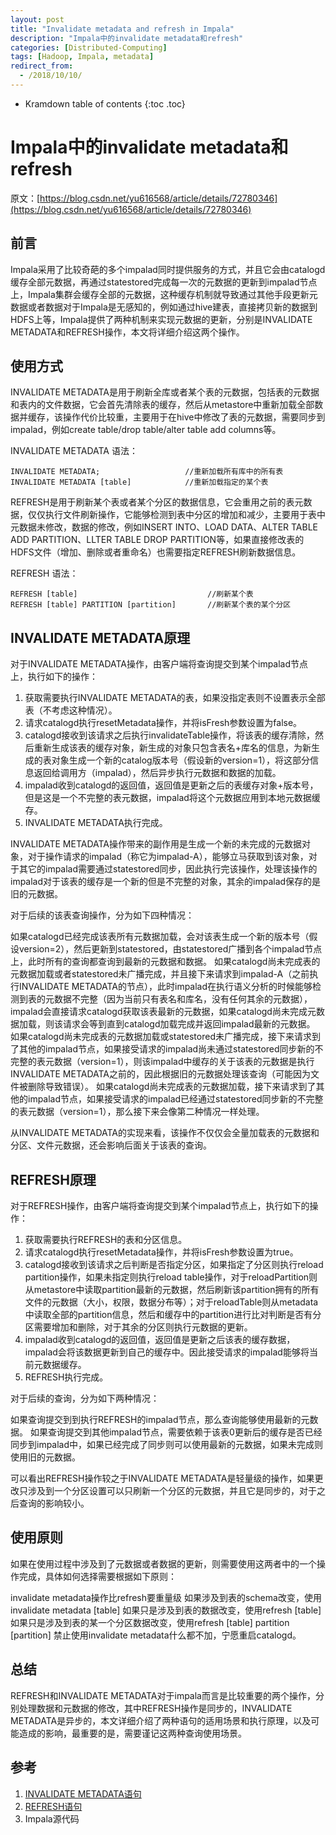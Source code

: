 ```yaml
---
layout: post
title: "Invalidate metadata and refresh in Impala"
description: "Impala中的invalidate metadata和refresh"
categories: [Distributed-Computing]
tags: [Hadoop, Impala, metadata]
redirect_from:
  - /2018/10/10/
---
```


* Kramdown table of contents
{:toc .toc}

# Impala中的invalidate metadata和refresh

原文：[https://blog.csdn.net/yu616568/article/details/72780346](https://blog.csdn.net/yu616568/article/details/72780346)

## 前言

Impala采用了比较奇葩的多个impalad同时提供服务的方式，并且它会由catalogd缓存全部元数据，再通过statestored完成每一次的元数据的更新到impalad节点上，Impala集群会缓存全部的元数据，这种缓存机制就导致通过其他手段更新元数据或者数据对于Impala是无感知的，例如通过hive建表，直接拷贝新的数据到HDFS上等，Impala提供了两种机制来实现元数据的更新，分别是INVALIDATE METADATA和REFRESH操作，本文将详细介绍这两个操作。


## 使用方式

INVALIDATE METADATA是用于刷新全库或者某个表的元数据，包括表的元数据和表内的文件数据，它会首先清除表的缓存，然后从metastore中重新加载全部数据并缓存，该操作代价比较重，主要用于在hive中修改了表的元数据，需要同步到impalad，例如create table/drop table/alter table add columns等。

INVALIDATE METADATA 语法：
```
INVALIDATE METADATA;                   //重新加载所有库中的所有表
INVALIDATE METADATA [table]            //重新加载指定的某个表
```

REFRESH是用于刷新某个表或者某个分区的数据信息，它会重用之前的表元数据，仅仅执行文件刷新操作，它能够检测到表中分区的增加和减少，主要用于表中元数据未修改，数据的修改，例如INSERT INTO、LOAD DATA、ALTER TABLE ADD PARTITION、LLTER TABLE DROP PARTITION等，如果直接修改表的HDFS文件（增加、删除或者重命名）也需要指定REFRESH刷新数据信息。

REFRESH 语法：
```
REFRESH [table]                             //刷新某个表
REFRESH [table] PARTITION [partition]       //刷新某个表的某个分区
```



## INVALIDATE METADATA原理

对于INVALIDATE METADATA操作，由客户端将查询提交到某个impalad节点上，执行如下的操作：


1. 获取需要执行INVALIDATE METADATA的表，如果没指定表则不设置表示全部表（不考虑这种情况）。
2. 请求catalogd执行resetMetadata操作，并将isFresh参数设置为false。
3. catalogd接收到该请求之后执行invalidateTable操作，将该表的缓存清除，然后重新生成该表的缓存对象，新生成的对象只包含表名+库名的信息，为新生成的表对象生成一个新的catalog版本号（假设新的version=1），将这部分信息返回给调用方（impalad），然后异步执行元数据和数据的加载。
4. impalad收到catalogd的返回值，返回值是更新之后的表缓存对象+版本号，但是这是一个不完整的表元数据，impalad将这个元数据应用到本地元数据缓存。
5. INVALIDATE METADATA执行完成。


INVALIDATE METADATA操作带来的副作用是生成一个新的未完成的元数据对象，对于操作请求的impalad（称它为impalad-A），能够立马获取到该对象，对于其它的impalad需要通过statestored同步，因此执行完该操作，处理该操作的impalad对于该表的缓存是一个新的但是不完整的对象，其余的impalad保存的是旧的元数据。

对于后续的该表查询操作，分为如下四种情况：


如果catalogd已经完成该表所有元数据加载，会对该表生成一个新的版本号（假设version=2），然后更新到statestored，由statestored广播到各个impalad节点上，此时所有的查询都查询到最新的元数据和数据。
如果catalogd尚未完成表的元数据加载或者statestored未广播完成，并且接下来请求到impalad-A（之前执行INVALIDATE METADATA的节点），此时impalad在执行语义分析的时候能够检测到表的元数据不完整（因为当前只有表名和库名，没有任何其余的元数据），impalad会直接请求catalogd获取该表最新的元数据，如果catalogd尚未完成元数据加载，则该请求会等到直到catalogd加载完成并返回impalad最新的元数据。
如果catalogd尚未完成表的元数据加载或statestored未广播完成，接下来请求到了其他的impalad节点，如果接受请求的impalad尚未通过statestored同步新的不完整的表元数据（version=1），则该impalad中缓存的关于该表的元数据是执行INVALIDATE METADATA之前的，因此根据旧的元数据处理该查询（可能因为文件被删除导致错误）。
如果catalogd尚未完成表的元数据加载，接下来请求到了其他的impalad节点，如果接受请求的impalad已经通过statestored同步新的不完整的表元数据（version=1），那么接下来会像第二种情况一样处理。


从INVALIDATE METADATA的实现来看，该操作不仅仅会全量加载表的元数据和分区、文件元数据，还会影响后面关于该表的查询。



## REFRESH原理

对于REFRESH操作，由客户端将查询提交到某个impalad节点上，执行如下的操作：


1. 获取需要执行REFRESH的表和分区信息。
2. 请求catalogd执行resetMetadata操作，并将isFresh参数设置为true。
3. catalogd接收到该请求之后判断是否指定分区，如果指定了分区则执行reload partition操作，如果未指定则执行reload table操作，对于reloadPartition则从metastore中读取partition最新的元数据，然后刷新该partition拥有的所有文件的元数据（大小，权限，数据分布等）；对于reloadTable则从metadata中读取全部的partition信息，然后和缓存中的partition进行比对判断是否有分区需要增加和删除，对于其余的分区则执行元数据的更新。
4. impalad收到catalogd的返回值，返回值是更新之后该表的缓存数据，impalad会将该数据更新到自己的缓存中。因此接受请求的impalad能够将当前元数据缓存。
5. REFRESH执行完成。


对于后续的查询，分为如下两种情况：


如果查询提交到到执行REFRESH的impalad节点，那么查询能够使用最新的元数据。
如果查询提交到其他impalad节点，需要依赖于该表0更新后的缓存是否已经同步到impalad中，如果已经完成了同步则可以使用最新的元数据，如果未完成则使用旧的元数据。


可以看出REFRESH操作较之于INVALIDATE METADATA是轻量级的操作，如果更改只涉及到一个分区设置可以只刷新一个分区的元数据，并且它是同步的，对于之后查询的影响较小。



## 使用原则

如果在使用过程中涉及到了元数据或者数据的更新，则需要使用这两者中的一个操作完成，具体如何选择需要根据如下原则：


invalidate metadata操作比refresh要重量级
如果涉及到表的schema改变，使用invalidate metadata [table]
如果只是涉及到表的数据改变，使用refresh [table]
如果只是涉及到表的某一个分区数据改变，使用refresh [table] partition [partition]
禁止使用invalidate metadata什么都不加，宁愿重启catalogd。




## 总结

REFRESH和INVALIDATE METADATA对于impala而言是比较重要的两个操作，分别处理数据和元数据的修改，其中REFRESH操作是同步的，INVALIDATE METADATA是异步的，本文详细介绍了两种语句的适用场景和执行原理，以及可能造成的影响，最重要的是，需要谨记这两种查询使用场景。

## 参考

1. [INVALIDATE METADATA语句](https://www.cloudera.com/documentation/enterprise/5-8-x/topics/impala_invalidate_metadata.html)
2. [REFRESH语句](https://www.cloudera.com/documentation/enterprise/5-8-x/topics/impala_refresh.html#refresh)
3. Impala源代码


